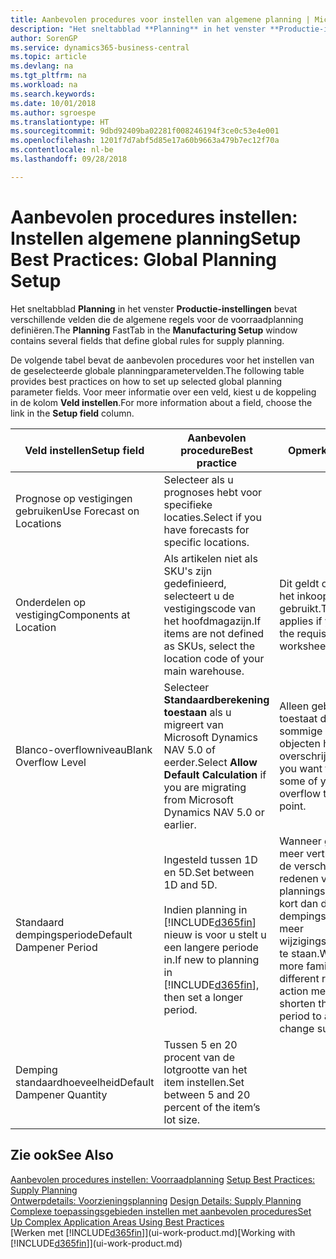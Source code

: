 ```yaml
---
title: Aanbevolen procedures voor instellen van algemene planning | Microsoft Docs
description: "Het sneltabblad **Planning** in het venster **Productie-instellingen** bevat verschillende velden die de algemene regels voor de voorraadplanning definiëren."
author: SorenGP
ms.service: dynamics365-business-central
ms.topic: article
ms.devlang: na
ms.tgt_pltfrm: na
ms.workload: na
ms.search.keywords: 
ms.date: 10/01/2018
ms.author: sgroespe
ms.translationtype: HT
ms.sourcegitcommit: 9dbd92409ba02281f008246194f3ce0c53e4e001
ms.openlocfilehash: 1201f7d7abf5d85e17a60b9663a479b7ec12f70a
ms.contentlocale: nl-be
ms.lasthandoff: 09/28/2018

---
```

# <a name="setup-best-practices-global-planning-setup"></a><span data-ttu-id="e3fd7-103">Aanbevolen procedures instellen: Instellen algemene planning</span><span class="sxs-lookup"><span data-stu-id="e3fd7-103">Setup Best Practices: Global Planning Setup</span></span>
<span data-ttu-id="e3fd7-104">Het sneltabblad **Planning** in het venster **Productie-instellingen** bevat verschillende velden die de algemene regels voor de voorraadplanning definiëren.</span><span class="sxs-lookup"><span data-stu-id="e3fd7-104">The **Planning** FastTab in the **Manufacturing Setup** window contains several fields that define global rules for supply planning.</span></span>  

 <span data-ttu-id="e3fd7-105">De volgende tabel bevat de aanbevolen procedures voor het instellen van de geselecteerde globale planningparametervelden.</span><span class="sxs-lookup"><span data-stu-id="e3fd7-105">The following table provides best practices on how to set up selected global planning parameter fields.</span></span> <span data-ttu-id="e3fd7-106">Voor meer informatie over een veld, kiest u de koppeling in de kolom **Veld instellen**.</span><span class="sxs-lookup"><span data-stu-id="e3fd7-106">For more information about a field, choose the link in the **Setup field** column.</span></span>  

|<span data-ttu-id="e3fd7-107">Veld instellen</span><span class="sxs-lookup"><span data-stu-id="e3fd7-107">Setup field</span></span>|<span data-ttu-id="e3fd7-108">Aanbevolen procedure</span><span class="sxs-lookup"><span data-stu-id="e3fd7-108">Best practice</span></span>|<span data-ttu-id="e3fd7-109">Opmerking</span><span class="sxs-lookup"><span data-stu-id="e3fd7-109">Comment</span></span>|  
|-----------------|-------------------|-------------|  
|<span data-ttu-id="e3fd7-110">Prognose op vestigingen gebruiken</span><span class="sxs-lookup"><span data-stu-id="e3fd7-110">Use Forecast on Locations</span></span>|<span data-ttu-id="e3fd7-111">Selecteer als u prognoses hebt voor specifieke locaties.</span><span class="sxs-lookup"><span data-stu-id="e3fd7-111">Select if you have forecasts for specific locations.</span></span>||  
|<span data-ttu-id="e3fd7-112">Onderdelen op vestiging</span><span class="sxs-lookup"><span data-stu-id="e3fd7-112">Components at Location</span></span>|<span data-ttu-id="e3fd7-113">Als artikelen niet als SKU's zijn gedefinieerd, selecteert u de vestigingscode van het hoofdmagazijn.</span><span class="sxs-lookup"><span data-stu-id="e3fd7-113">If items are not defined as SKUs, select the location code of your main warehouse.</span></span>|<span data-ttu-id="e3fd7-114">Dit geldt ook als u alleen het inkoopvoorstel gebruikt.</span><span class="sxs-lookup"><span data-stu-id="e3fd7-114">This also applies if you only use the requisition worksheet.</span></span>|  
|<span data-ttu-id="e3fd7-115">Blanco-overflowniveau</span><span class="sxs-lookup"><span data-stu-id="e3fd7-115">Blank Overflow Level</span></span>|<span data-ttu-id="e3fd7-116">Selecteer **Standaardberekening toestaan** als u migreert van Microsoft Dynamics NAV 5.0 of eerder.</span><span class="sxs-lookup"><span data-stu-id="e3fd7-116">Select **Allow Default Calculation** if you are migrating from Microsoft Dynamics NAV 5.0 or earlier.</span></span>|<span data-ttu-id="e3fd7-117">Alleen gebruiken als u toestaat dat alle of sommige van uw objecten het bestelpunt overschrijden.</span><span class="sxs-lookup"><span data-stu-id="e3fd7-117">Use only if you want to allow all or some of your items to overflow the reorder point.</span></span>|  
|<span data-ttu-id="e3fd7-118">Standaard dempingsperiode</span><span class="sxs-lookup"><span data-stu-id="e3fd7-118">Default Dampener Period</span></span>|<span data-ttu-id="e3fd7-119">Ingesteld tussen 1D en 5D.</span><span class="sxs-lookup"><span data-stu-id="e3fd7-119">Set between 1D and 5D.</span></span><br /><br /> <span data-ttu-id="e3fd7-120">Indien planning in [!INCLUDE[d365fin](includes/d365fin_md.md)] nieuw is voor u stelt u een langere periode in.</span><span class="sxs-lookup"><span data-stu-id="e3fd7-120">If new to planning in [!INCLUDE[d365fin](includes/d365fin_md.md)], then set a longer period.</span></span>|<span data-ttu-id="e3fd7-121">Wanneer gebruikers meer vertrouwd zijn met de verschillende redenen voor planningsboodschappen, kort dan de dempingsperiode in om meer wijzigingssuggesties toe te staan.</span><span class="sxs-lookup"><span data-stu-id="e3fd7-121">When users are more familiar with the different reasons for action messages, then shorten the dampener period to allow more change suggestions.</span></span>|  
|<span data-ttu-id="e3fd7-122">Demping standaardhoeveelheid</span><span class="sxs-lookup"><span data-stu-id="e3fd7-122">Default Dampener Quantity</span></span>|<span data-ttu-id="e3fd7-123">Tussen 5 en 20 procent van de lotgrootte van het item instellen.</span><span class="sxs-lookup"><span data-stu-id="e3fd7-123">Set between 5 and 20 percent of the item’s lot size.</span></span>||  

## <a name="see-also"></a><span data-ttu-id="e3fd7-124">Zie ook</span><span class="sxs-lookup"><span data-stu-id="e3fd7-124">See Also</span></span>  
 <span data-ttu-id="e3fd7-125">[Aanbevolen procedures instellen: Voorraadplanning](setup-best-practices-supply-planning.md) </span><span class="sxs-lookup"><span data-stu-id="e3fd7-125">[Setup Best Practices: Supply Planning](setup-best-practices-supply-planning.md) </span></span>  
 <span data-ttu-id="e3fd7-126">[Ontwerpdetails: Voorzieningsplanning](design-details-supply-planning.md) </span><span class="sxs-lookup"><span data-stu-id="e3fd7-126">[Design Details: Supply Planning](design-details-supply-planning.md) </span></span>  
 [<span data-ttu-id="e3fd7-127">Complexe toepassingsgebieden instellen met aanbevolen procedures</span><span class="sxs-lookup"><span data-stu-id="e3fd7-127">Set Up Complex Application Areas Using Best Practices</span></span>](set-up-complex-application-areas-using-best-practices.md)  
 <span data-ttu-id="e3fd7-128">[Werken met [!INCLUDE[d365fin](includes/d365fin_md.md)]](ui-work-product.md)</span><span class="sxs-lookup"><span data-stu-id="e3fd7-128">[Working with [!INCLUDE[d365fin](includes/d365fin_md.md)]](ui-work-product.md)</span></span>


